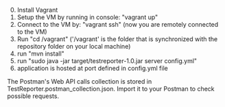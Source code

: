 0. Install Vagrant
1. Setup the VM by running in console: "vagrant up"
2. Connect to the VM by: "vagrant ssh" (now you are remotely connected to the VM)
3. Run "cd /vagrant" ('/vagrant' is the folder that is synchronized with the repository folder on your local machine)
4. run "mvn install"
5. run "sudo java -jar target/testreporter-1.0.jar server config.yml"
6. application is hosted at port defined in config.yml file

The Postman's Web API calls collection is stored in TestReporter.postman_collection.json. Import it to your Postman to check possible requests.